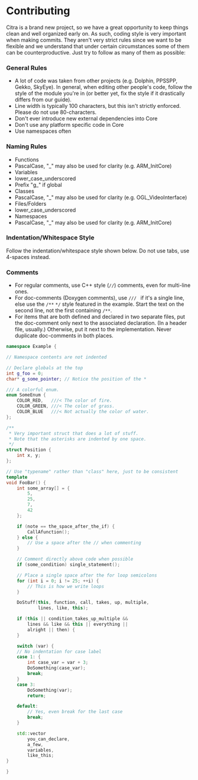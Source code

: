 # Contributing
Citra is a brand new project, so we have a great opportunity to keep things clean and well organized early on. As such, coding style is very important when making commits. They aren't very strict rules since we want to be flexible and we understand that under certain circumstances some of them can be counterproductive. Just try to follow as many of them as possible:

### General Rules
* A lot of code was taken from other projects (e.g. Dolphin, PPSSPP, Gekko, SkyEye). In general, when editing other people's code, follow the style of the module you're in (or better yet, fix the style if it drastically differs from our guide).
* Line width is typically 100 characters, but this isn't strictly enforced. Please do not use 80-characters.
* Don't ever introduce new external dependencies into Core
* Don't use any platform specific code in Core
* Use namespaces often

### Naming Rules
* Functions
 * PascalCase, "_" may also be used for clarity (e.g. ARM_InitCore)
* Variables
 * lower_case_underscored
 * Prefix "g_" if global
* Classes
 * PascalCase, "_" may also be used for clarity (e.g. OGL_VideoInterface)
* Files/Folders
 * lower_case_underscored
* Namespaces
 * PascalCase, "_" may also be used for clarity (e.g. ARM_InitCore)

### Indentation/Whitespace Style
Follow the indentation/whitespace style shown below. Do not use tabs, use 4-spaces instead.

### Comments
* For regular comments, use C++ style (`//`) comments, even for multi-line ones.
* For doc-comments (Doxygen comments), use `/// ` if it's a single line, else use the `/**` `*/` style featured in the example. Start the text on the second line, not the first containing `/**`.
* For items that are both defined and declared in two separate files, put the doc-comment only next to the associated declaration. (In a header file, usually.) Otherwise, put it next to the implementation. Never duplicate doc-comments in both places.

```cpp
namespace Example {

// Namespace contents are not indented

// Declare globals at the top
int g_foo = 0;
char* g_some_pointer; // Notice the position of the *

/// A colorful enum.
enum SomeEnum {
    COLOR_RED,   ///< The color of fire.
    COLOR_GREEN, ///< The color of grass.
    COLOR_BLUE   ///< Not actually the color of water.
};

/**
 * Very important struct that does a lot of stuff.
 * Note that the asterisks are indented by one space.
 */
struct Position {
    int x, y;
};

// Use "typename" rather than "class" here, just to be consistent
template
void FooBar() {
    int some_array[] = {
        5,
        25,
        7,
        42
    };

    if (note == the_space_after_the_if) {
        CallAfunction();
    } else {
        // Use a space after the // when commenting
    }

    // Comment directly above code when possible
    if (some_condition) single_statement();

    // Place a single space after the for loop semicolons
    for (int i = 0; i != 25; ++i) {
        // This is how we write loops
    }

    DoStuff(this, function, call, takes, up, multiple,
            lines, like, this);

    if (this || condition_takes_up_multiple &&
        lines && like && this || everything ||
        alright || then) {
    }

    switch (var) {
    // No indentation for case label
    case 1: {
        int case_var = var + 3;
        DoSomething(case_var);
        break;
    }
    case 3:
        DoSomething(var);
        return;

    default:
        // Yes, even break for the last case
        break;
    }

    std::vector
        you_can_declare,
        a_few,
        variables,
        like_this;
}

}
```

